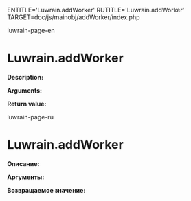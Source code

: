 
ENTITLE='Luwrain.addWorker'
RUTITLE='Luwrain.addWorker'
TARGET=doc/js/mainobj/addWorker/index.php

luwrain-page-en

# Luwrain.addWorker

__Description:__

__Arguments:__

__Return value:__


luwrain-page-ru

# Luwrain.addWorker 

__Описание:__

__Аргументы:__

__Возвращаемое значение:__

